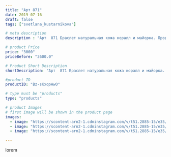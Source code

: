 ```yaml
---
title: "Арт 871"
date: 2019-07-16
draft: false
tags: ["svetlana_kustarnikova"]

# meta description
description : "Арт  871 Браслет натуральная кожа коралл и майорка. Продано"

# product Price
price: "3000"
priceBefore: "3600.0"

# Product Short Description
shortDescription: "Арт  871 Браслет натуральная кожа коралл и майорка. Продано"

#product ID
productID: "Bz-sKxqoAwO"

# type must be "products"
type: "products"

# product Images
# first image will be shown in the product page
images:
  - image: "https://scontent-arn2-1.cdninstagram.com/v/t51.2885-15/e35/s1080x1080/66121850_130084458227692_4524539649970592246_n.jpg?tp=1&_nc_ht=scontent-arn2-1.cdninstagram.com&_nc_cat=104&_nc_ohc=VeGyMEY9z_EAX9ThvuB&ccb=7-4&oh=7eaf909755220356cfdfe09f90d67725&oe=6083A132&ig_cache_key=MjA4OTMwMTUyNDkxMzIyOTUxOQ%3D%3D.2-ccb7-4"
  - image: "https://scontent-arn2-1.cdninstagram.com/v/t51.2885-15/e35/s1080x1080/65661417_223438135284678_730761862266125189_n.jpg?tp=1&_nc_ht=scontent-arn2-1.cdninstagram.com&_nc_cat=106&_nc_ohc=1RdDc0vUPCkAX8CJNwu&ccb=7-4&oh=0b0b9df130da4570ee53bff098b4b1e9&oe=60829314&ig_cache_key=MjA4OTMwMTUyNDkwNDkxNzUwMg%3D%3D.2-ccb7-4"
  - image: "https://scontent-arn2-1.cdninstagram.com/v/t51.2885-15/e35/s1080x1080/66842539_132425807971838_8838837308028213153_n.jpg?tp=1&_nc_ht=scontent-arn2-1.cdninstagram.com&_nc_cat=102&_nc_ohc=_S3GxZDqeIUAX_OlrGx&ccb=7-4&oh=8e591a7e834de9fea476218c7080c917&oe=6082D47D&ig_cache_key=MjA4OTMwMTUyNDg5NjMxNTA3NQ%3D%3D.2-ccb7-4"

---
```

lorem
